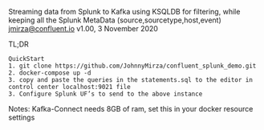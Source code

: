 Streaming data from Splunk to Kafka using KSQLDB for filtering, while keeping all the Splunk MetaData (source,sourcetype,host,event) <jmirza@confluent.io>
v1.00, 3 November 2020

TL;DR
```
QuickStart
1. git clone https://github.com/JohnnyMirza/confluent_splunk_demo.git
2. docker-compose up -d
3. copy and paste the queries in the statements.sql to the editor in control center localhost:9021 file
3. Configure Splunk UF’s to send to the above instance
```


Notes:
Kafka-Connect needs 8GB of ram, set this in your docker resource settings